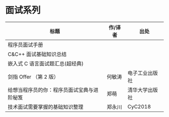 # 面试系列

| 标题                                       | 作/译者 | 出处           |
| ------------------------------------------ | ------- | -------------- |
| 程序员面试手册                             |         |                |
| C&C++ 面试基础知识总结                     |         |                |
| 嵌入式 C 语言面试题汇总(超经典)            |         |                |
| 剑指 Offer （第 2 版）                     | 何敏涛  | 电子工业出版社 |
| 给想当程序员的你：程序员面试宝典与进阶秘笈 | 郑萌    | 清华大学出版社 |
| 技术面试需要掌握的基础知识整理             | 郑永川  | CyC2018        |